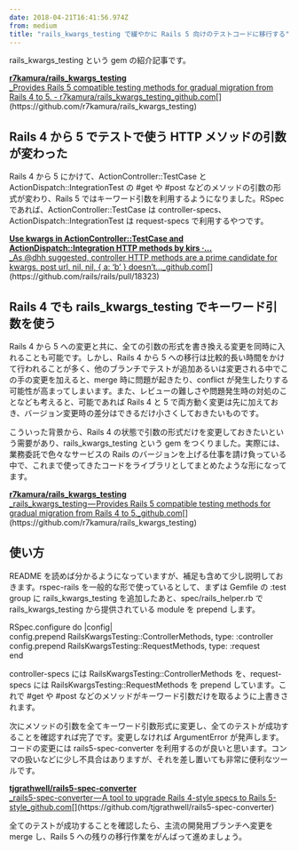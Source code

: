 ```yaml
---
date: 2018-04-21T16:41:56.974Z
from: medium
title: "rails_kwargs_testing で緩やかに Rails 5 向けのテストコードに移行する"
---
```


rails\_kwargs\_testing という gem の紹介記事です。

[**r7kamura/rails\_kwargs\_testing**  
_Provides Rails 5 compatible testing methods for gradual migration from Rails 4 to 5. - r7kamura/rails\_kwargs\_testing_github.com](https://github.com/r7kamura/rails_kwargs_testing "https://github.com/r7kamura/rails_kwargs_testing")[](https://github.com/r7kamura/rails_kwargs_testing)

## Rails 4 から 5 でテストで使う HTTP メソッドの引数が変わった

Rails 4 から 5 にかけて、ActionController::TestCase と ActionDispatch::IntegrationTest の #get や #post などのメソッドの引数の形式が変わり、Rails 5 ではキーワード引数を利用するようになりました。RSpec であれば、ActionController::TestCase は controller-specs、ActionDispatch::IntegrationTest は request-specs で利用するやつです。

[**Use kwargs in ActionController::TestCase and ActionDispatch::Integration HTTP methods by kirs ·…**  
_As @dhh suggested, controller HTTP methods are a prime candidate for kwargs. post url, nil, nil, { a: ‘b’ } doesn’t…_github.com](https://github.com/rails/rails/pull/18323 "https://github.com/rails/rails/pull/18323")[](https://github.com/rails/rails/pull/18323)

## Rails 4 でも rails\_kwargs\_testing でキーワード引数を使う

Rails 4 から 5 への変更と共に、全ての引数の形式を書き換える変更を同時に入れることも可能です。しかし、Rails 4 から 5 への移行は比較的長い時間をかけて行われることが多く、他のブランチでテストが追加あるいは変更される中でこの手の変更を加えると、merge 時に問題が起きたり、conflict が発生したりする可能性が高まってしまいます。また、レビューの難しさや問題発生時の対処のことなども考えると、可能であれば Rails 4 と 5 で両方動く変更は先に加えておき、バージョン変更時の差分はできるだけ小さくしておきたいものです。

こういった背景から、Rails 4 の状態で引数の形式だけを変更しておきたいという需要があり、rails\_kwargs\_testing という gem をつくりました。実際には、業務委託で色々なサービスの Rails のバージョンを上げる仕事を請け負っている中で、これまで使ってきたコードをライブラリとしてまとめたような形になってます。

[**r7kamura/rails\_kwargs\_testing**  
_rails\_kwargs\_testing — Provides Rails 5 compatible testing methods for gradual migration from Rails 4 to 5._github.com](https://github.com/r7kamura/rails_kwargs_testing "https://github.com/r7kamura/rails_kwargs_testing")[](https://github.com/r7kamura/rails_kwargs_testing)

## 使い方

README を読めば分かるようになっていますが、補足も含めて少し説明しておきます。rspec-rails を一般的な形で使っているとして、まずは Gemfile の :test group に rails\_kwargs\_testing を追加したあと、spec/rails\_helper.rb で rails\_kwargs\_testing から提供されている module を prepend します。

RSpec.configure do |config|  
  config.prepend RailsKwargsTesting::ControllerMethods, type: :controller  
  config.prepend RailsKwargsTesting::RequestMethods, type: :request  
end

controller-specs には RailsKwargsTesting::ControllerMethods を、request-specs には RailsKwargsTesting::RequestMethods を prepend しています。これで #get や #post などのメソッドがキーワード引数だけを取るように上書きされます。

次にメソッドの引数を全てキーワード引数形式に変更し、全てのテストが成功することを確認すれば完了です。変更しなければ ArgumentError が発声します。コードの変更には rails5-spec-converter を利用するのが良いと思います。コンマの扱いなどに少し不具合はありますが、それを差し置いても非常に便利なツールです。

[**tjgrathwell/rails5-spec-converter**  
_rails5-spec-converter — A tool to upgrade Rails 4-style specs to Rails 5-style_github.com](https://github.com/tjgrathwell/rails5-spec-converter "https://github.com/tjgrathwell/rails5-spec-converter")[](https://github.com/tjgrathwell/rails5-spec-converter)

全てのテストが成功することを確認したら、主流の開発用ブランチへ変更を merge し、Rails 5 への残りの移行作業をがんばって進めましょう。
